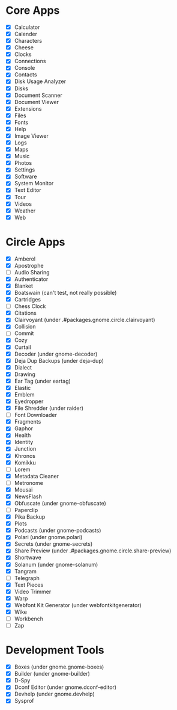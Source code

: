 # Core Apps
- [x] Calculator
- [x] Calender
- [x] Characters
- [x] Cheese
- [x] Clocks
- [x] Connections
- [x] Console
- [x] Contacts
- [x] Disk Usage Analyzer
- [x] Disks
- [x] Document Scanner
- [x] Document Viewer
- [x] Extensions
- [x] Files
- [x] Fonts
- [x] Help
- [x] Image Viewer
- [x] Logs
- [x] Maps
- [x] Music
- [x] Photos
- [x] Settings
- [x] Software
- [x] System Monitor
- [x] Text Editor
- [x] Tour
- [x] Videos
- [x] Weather
- [x] Web

# Circle Apps
- [x] Amberol
- [x] Apostrophe
- [ ] Audio Sharing
- [x] Authenticator
- [x] Blanket
- [x] Boatswain (can't test, not really possible)
- [x] Cartridges
- [ ] Chess Clock
- [x] Citations
- [x] Clairvoyant (under .#packages.gnome.circle.clairvoyant)
- [x] Collision
- [ ] Commit
- [x] Cozy
- [x] Curtail
- [x] Decoder (under gnome-decoder)
- [x] Deja Dup Backups (under deja-dup)
- [x] Dialect
- [x] Drawing
- [x] Ear Tag (under eartag)
- [x] Elastic
- [x] Emblem
- [x] Eyedropper
- [x] File Shredder (under raider)
- [ ] Font Downloader
- [x] Fragments
- [x] Gaphor
- [x] Health
- [x] Identity
- [x] Junction
- [x] Khronos
- [x] Komikku
- [ ] Lorem
- [x] Metadata Cleaner
- [ ] Metronome
- [x] Mousai
- [x] NewsFlash
- [x] Obfuscate (under gnome-obfuscate)
- [ ] Paperclip
- [x] Pika Backup
- [x] Plots
- [x] Podcasts (under gnome-podcasts)
- [x] Polari (under gnome.polari)
- [x] Secrets (under gnome-secrets)
- [x] Share Preview (under .#packages.gnome.circle.share-preview)
- [x] Shortwave 
- [x] Solanum (under gnome-solanum)
- [x] Tangram
- [ ] Telegraph
- [x] Text Pieces
- [x] Video Trimmer
- [x] Warp
- [x] Webfont Kit Generator (under webfontkitgenerator)
- [x] Wike
- [ ] Workbench
- [ ] Zap

# Development Tools
- [x] Boxes (under gnome.gnome-boxes)
- [x] Builder (under gnome-builder)
- [x] D-Spy
- [x] Dconf Editor (under gnome.dconf-editor)
- [x] Devhelp (under gnome.devhelp)
- [x] Sysprof